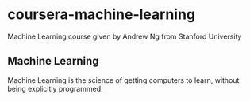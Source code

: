 # coursera-machine-learning
Machine Learning course given by Andrew Ng from Stanford University

## Machine Learning 
Machine Learning is the science of getting computers to learn, without being explicitly programmed. 
